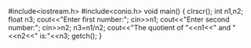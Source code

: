 #include<iostream.h>
#include<conio.h>
void main()
{
    clrscr();
    int n1,n2; float n3;
    cout<<"Enter first number:";
    cin>>n1;
    cout<<"Enter second number:";
    cin>>n2;
    n3=n1/n2;
    cout<<"The quotient of "<<n1<<" and "<<n2<<" is:"<<n3;
    getch();
}
